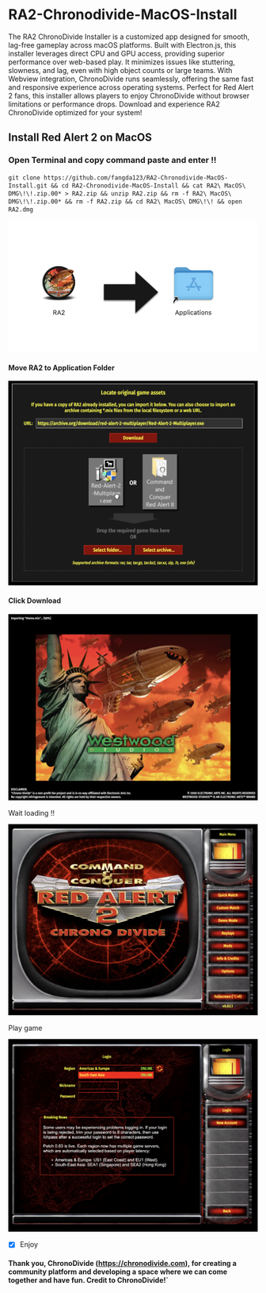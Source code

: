 # RA2-Chronodivide-MacOS-Install

The RA2 ChronoDivide Installer is a customized app designed for smooth, lag-free gameplay across macOS platforms. Built with Electron.js, this installer leverages direct CPU and GPU access, providing superior performance over web-based play. It minimizes issues like stuttering, slowness, and lag, even with high object counts or large teams. With Webview integration, ChronoDivide runs seamlessly, offering the same fast and responsive experience across operating systems. Perfect for Red Alert 2 fans, this installer allows players to enjoy ChronoDivide without browser limitations or performance drops. Download and experience RA2 ChronoDivide optimized for your system!

## Install Red Alert 2 on MacOS

### Open Terminal and copy command paste and enter !!

```
git clone https://github.com/fangda123/RA2-Chronodivide-MacOS-Install.git && cd RA2-Chronodivide-MacOS-Install && cat RA2\ MacOS\ DMG\!\!.zip.00* > RA2.zip && unzip RA2.zip && rm -f RA2\ MacOS\ DMG\!\!.zip.00* && rm -f RA2.zip && cd RA2\ MacOS\ DMG\!\! && open RA2.dmg
```

![Screenshot 2567-10-30 at 02.51.42.png](assets/Screenshot%202567-10-30%20at%2002.51.42.png)

#### Move RA2 to Application Folder

![Screenshot 2567-10-30 at 02.50.30.png](assets/Screenshot%202567-10-30%20at%2002.50.30.png)

#### Click Download

![Screenshot 2567-10-30 at 02.54.39.png](assets/Screenshot%202567-10-30%20at%2002.54.39.png)

Wait loading !!

![Screenshot 2567-10-30 at 02.54.57.png](assets/Screenshot%202567-10-30%20at%2002.54.57.png)

Play game

![Screenshot 2567-10-30 at 02.55.11.png](assets/Screenshot%202567-10-30%20at%2002.55.11.png)

* [x] Enjoy

#### Thank you, ChronoDivide (https://chronodivide.com), for creating a community platform and developing a space where we can come together and have fun. Credit to ChronoDivide!`

